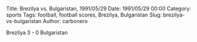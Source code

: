 Title: Brezilya vs. Bulgaristan, 1991/05/29
Date: 1991/05/29 00:00
Category: sports
Tags: football, football scores, Brezilya, Bulgaristan
Slug: brezilya-vs-bulgaristan
Author: carbonero


Brezilya 3 - 0 Bulgaristan
